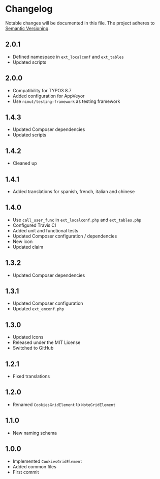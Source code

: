 Changelog
=========

Notable changes will be documented in this file. The project adheres to [Semantic Versioning].

2.0.1
-----

* Defined namespace in `ext_localconf` and `ext_tables`
* Updated scripts

2.0.0
-----

* Compatibility for TYPO3 8.7
* Added configuration for AppVeyor
* Use `nimut/testing-framework` as testing framework

1.4.3
-----

* Updated Composer dependencies
* Updated scripts

1.4.2
-----

* Cleaned up

1.4.1
-----

* Added translations for spanish, french, italian and chinese

1.4.0
-----

* Use `call_user_func` in `ext_localconf.php` and `ext_tables.php`
* Configured Travis CI
* Added unit and functional tests
* Updated Composer configuration / dependencies
* New icon
* Updated claim

1.3.2
-----

* Updated Composer dependencies

1.3.1
-----

* Updated Composer configuration
* Updated `ext_emconf.php`

1.3.0
-----

* Updated icons
* Released under the MIT License
* Switched to GitHub

1.2.1
-----

* Fixed translations

1.2.0
-----

* Renamed `CookiesGridElement` to `NoteGridElement`

1.1.0
-----

* New naming schema

1.0.0
-----

* Implemented `CookiesGridElement`
* Added common files
* First commit

[Semantic Versioning]: http://semver.org "Semantic Versioning"